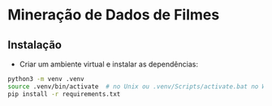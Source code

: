 # Mineração de Dados de Filmes

## Instalação

- Criar um ambiente virtual e instalar as dependências:

```bash
python3 -m venv .venv
source .venv/bin/activate  # no Unix ou .venv/Scripts/activate.bat no Windows
pip install -r requirements.txt
```
